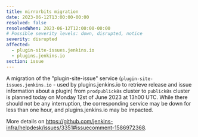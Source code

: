 ```yaml
---
title: mirrorbits migration
date: 2023-06-12T13:00:00-00:00
resolved: false
resolvedWhen: 2023-06-12T12:00:00-00:00
# Possible severity levels: down, disrupted, notice
severity: disrupted
affected:
  - plugin-site-issues.jenkins.io
  - plugins.jenkins.io
section: issue
---
```


<!-- [Final message]
Migration completed.

[Initial message] -->
A migration of the "plugin-site-issue" service (`plugin-site-issues.jenkins.io` - used by plugins.jenkins.io to retrieve release and issue information about a plugin) from `prodpublick8s` cluster to `publick8s` cluster is planned today on Monday 12st of June 2023 at 13h00 UTC.
While there should not be any interruption, the corresponding service may be down for less than one hour, and plugins.jenkins.io may be impacted.

More details on https://github.com/jenkins-infra/helpdesk/issues/3351#issuecomment-1586972368.
